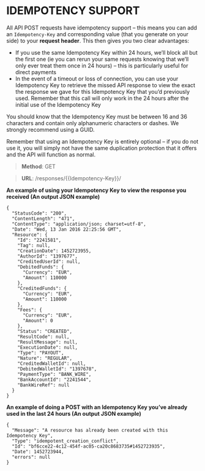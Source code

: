 # IDEMPOTENCY SUPPORT

All API POST requests have idempotency support – this means you can add an `Idempotency-Key` and corresponding value (that you generate on your side) to your **request header**. This then gives you two clear advantages:

* If you use the same Idempotency Key within 24 hours, we’ll block all but the first one (ie you can rerun your same requests knowing that we’ll only ever treat them once in 24 hours) – this is particularly useful for direct payments
* In the event of a timeout or loss of connection, you can use your Idempotency Key to retrieve the missed API response to view the exact the response we gave for this Idempotency Key that you’d previously used. Remember that this call will only work in the 24 hours after the initial use of the Idempotency Key

You should know that the Idempotency Key must be between 16 and 36 characters and contain only alphanumeric characters or dashes. We strongly recommend using a GUID.

Remember that using an Idempotency Key is entirely optional – if you do not use it, you will simply not have the same duplication protection that it offers and the API will function as normal.
> **Method**: GET

> **URL**: /responses/{{Idempotency-Key}}/

**An example of using your Idempotency Key to view the response you received (An output JSON example)**
```
{
  "StatusCode": "200",
  "ContentLength": "471",
  "ContentType": "application/json; charset=utf-8",
  "Date": "Wed, 13 Jan 2016 22:25:56 GMT",
  "Resource": {
    "Id": "2241581",
    "Tag": null,
    "CreationDate": 1452723955,
    "AuthorId": "1397677",
    "CreditedUserId": null,
    "DebitedFunds": {
      "Currency": "EUR",
      "Amount": 110000
    },
    "CreditedFunds": {
      "Currency": "EUR",
      "Amount": 110000
    },
    "Fees": {
      "Currency": "EUR",
      "Amount": 0
    },
    "Status": "CREATED",
    "ResultCode": null,
    "ResultMessage": null,
    "ExecutionDate": null,
    "Type": "PAYOUT",
    "Nature": "REGULAR",
    "CreditedWalletId": null,
    "DebitedWalletId": "1397678",
    "PaymentType": "BANK_WIRE",
    "BankAccountId": "2241544",
    "BankWireRef": null
  }
}
```

**An example of doing a POST with an Idempotency Key you’ve already used in the last 24 hours (An output JSON example)**
```
{
  "Message": "A resource has already been created with this Idempotency Key",
  "Type": "idempotent_creation_conflict",
  "Id": "bf6cce22-4c12-454f-ac05-ca20c8683735#1452723935",
  "Date": 1452723944,
  "errors": null
}
```